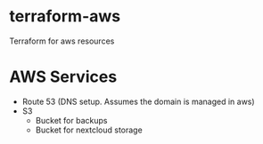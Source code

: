 # terraform-aws
Terraform for aws resources

# AWS Services
 * Route 53 (DNS setup. Assumes the domain is managed in aws)
 * S3
   - Bucket for backups
   - Bucket for nextcloud storage
